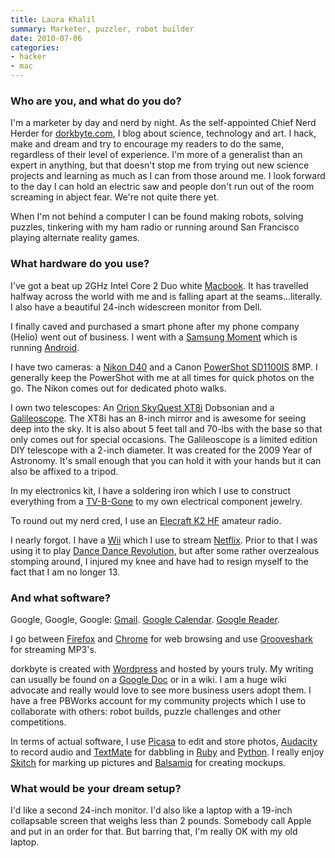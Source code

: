 ```yaml
---
title: Laura Khalil
summary: Marketer, puzzler, robot builder
date: 2010-07-06
categories:
- hacker
- mac
---
```


### Who are you, and what do you do?

I'm a marketer by day and nerd by night. As the self-appointed Chief Nerd Herder for [dorkbyte.com](http://dorkbyte.com/ "Laura's weblog."), I blog about science, technology and art. I hack, make and dream and try to encourage my readers to do the same, regardless of their level of experience. I'm more of a generalist than an expert in anything, but that doesn't stop me from trying out new science projects and learning as much as I can from those around me. I look forward to the day I can hold an electric saw and people don't run out of the room screaming in abject fear. We're not quite there yet.

When I'm not behind a computer I can be found making robots, solving puzzles, tinkering with my ham radio or running around San Francisco playing alternate reality games.

### What hardware do you use?

I've got a beat up 2GHz Intel Core 2 Duo white [Macbook][]. It has travelled halfway across the world with me and is falling apart at the seams...literally. I also have a beautiful 24-inch widescreen monitor from Dell.

I finally caved and purchased a smart phone after my phone company (Helio) went out of business. I went with a [Samsung Moment][moment] which is running [Android][].

I have two cameras: a [Nikon D40][d40] and a Canon [PowerShot SD1100IS][powershot-sd1100-is] 8MP. I generally keep the PowerShot with me at all times for quick photos on the go. The Nikon comes out for dedicated photo walks.

I own two telescopes: An [Orion SkyQuest XT8i][skyquest-xt8i] Dobsonian and a [Galileoscope][]. The XT8i has an 8-inch mirror and is awesome for seeing deep into the sky. It is also about 5 feet tall and 70-lbs with the base so that only comes out for special occasions. The Galileoscope is a limited edition DIY telescope with a 2-inch diameter. It was created for the 2009 Year of Astronomy. It's small enough that you can hold it with your hands but it can also be affixed to a tripod.

In my electronics kit, I have a soldering iron which I use to construct everything from a [TV-B-Gone][] to my own electrical component jewelry.

To round out my nerd cred, I use an [Elecraft K2 HF][k2-hf] amateur radio.

I nearly forgot. I have a [Wii][] which I use to stream [Netflix][]. Prior to that I was using it to play [Dance Dance Revolution][ddr], but after some rather overzealous stomping around, I injured my knee and have had to resign myself to the fact that I am no longer 13.

### And what software?

Google, Google, Google: [Gmail][]. [Google Calendar][google-calendar]. [Google Reader][google-reader].

I go between [Firefox][] and [Chrome][] for web browsing and use [Grooveshark][] for streaming MP3's.

dorkbyte is created with [Wordpress][] and hosted by yours truly. My writing can usually be found on a [Google Doc][google-docs] or in a wiki. I am a huge wiki advocate and really would love to see more business users adopt them. I have a free PBWorks account for my community projects which I use to collaborate with others: robot builds, puzzle challenges and other competitions.

In terms of actual software, I use [Picasa][] to edit and store photos, [Audacity][] to record audio and [TextMate][] for dabbling in [Ruby][] and [Python][]. I really enjoy [Skitch][] for marking up pictures and [Balsamiq][mockups] for creating mockups.

### What would be your dream setup?

I'd like a second 24-inch monitor. I'd also like a laptop with a 19-inch collapsable screen that weighs less than 2 pounds. Somebody call Apple and put in an order for that. But barring that, I'm really OK with my old laptop.

[android]: https://developers.google.com/android/?csw=1 "A mobile phone platform."
[audacity]: https://sourceforge.net/projects/audacity/ "An open-source, cross-platform audio editor."
[chrome]: https://www.google.com/intl/en/chrome/browser/ "A WebKit-based browser, where each tab runs in its own thread."
[d40]: https://www.nikonusa.com/en/Nikon-Products/Product-Archive/Digital-SLR-Cameras/25420/D40.html "A 6.1 megapixel digital SLR camera."
[ddr]: https://en.wikipedia.org/wiki/Dance_Dance_Revolution "A ridiculous dancing game."
[firefox]: https://www.mozilla.org/en-US/firefox/new/ "A cross-platform open-source web browser."
[galileoscope]: http://web.archive.org/web/20111007143418/https://www.galileoscope.org/gs/ "A self-assembled telescope kit."
[gmail]: https://mail.google.com/mail/ "Web-based email."
[google-calendar]: https://en.wikipedia.org/wiki/Google_Calendar "A web-based calendar client."
[google-docs]: https://en.wikipedia.org/wiki/Google_Docs "A web-based office suite."
[google-reader]: https://en.wikipedia.org/wiki/Google_Reader "A web-based feed reader."
[grooveshark]: https://en.wikipedia.org/wiki/Grooveshark "A music streaming service."
[k2-hf]: http://www.elecraft.com/k2_page.htm "A ham radio."
[macbook]: https://en.wikipedia.org/wiki/MacBook "A laptop."
[mockups]: https://balsamiq.com/products/mockups/ "Drawing-like mockup software."
[moment]: https://en.wikipedia.org/wiki/Samsung_SPH-M900 "An Android-based smartphone."
[netflix]: http://web.archive.org/web/20221226033709/https://www.netflix.com/ "A movie rental and streaming service."
[picasa]: http://picasa.google.com/ "A photo client and web service."
[powershot-sd1100-is]: https://www.amazon.com/Canon-PowerShot-SD1100IS-Digital-Stabilized/dp/B0012YC7AE "An 8 megapixel digital camera."
[python]: https://www.python.org/ "An interpreted scripting language."
[ruby]: https://www.ruby-lang.org/en/ "An interpreted scripting language."
[skitch]: https://evernote.com/skitch/ "An always-on image editor for the Mac."
[skyquest-xt8i]: https://www.telescope.com/Telescopes/Dobsonian-Telescopes/IntelliScope-Dobsonians/Orion-SkyQuest-XT8i-Computerized-IntelliScope-Telescope/pc/1/c/12/sc/27/p/27183.uts "A computerised telescope."
[textmate]: https://macromates.com/ "A text editor for the Mac."
[tv-b-gone]: http://web.archive.org/web/20160927125535/http://cornfieldelectronics.com:80/tvbgone/tvbg.home.php "A remote control for turning off televisions."
[wii]: https://www.nintendo.com/wii "A unique gaming console."
[wordpress]: https://wordpress.com/ "Weblog publishing software."
